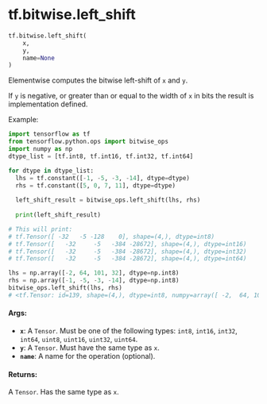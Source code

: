 <div itemscope itemtype="http://developers.google.com/ReferenceObject">
<meta itemprop="name" content="tf.bitwise.left_shift" />
<meta itemprop="path" content="Stable" />
</div>

# tf.bitwise.left_shift

``` python
tf.bitwise.left_shift(
    x,
    y,
    name=None
)
```

Elementwise computes the bitwise left-shift of `x` and `y`.

If `y` is negative, or greater than or equal to the width of `x` in bits the
result is implementation defined.

Example:

```python
import tensorflow as tf
from tensorflow.python.ops import bitwise_ops
import numpy as np
dtype_list = [tf.int8, tf.int16, tf.int32, tf.int64]

for dtype in dtype_list:
  lhs = tf.constant([-1, -5, -3, -14], dtype=dtype)
  rhs = tf.constant([5, 0, 7, 11], dtype=dtype)
  
  left_shift_result = bitwise_ops.left_shift(lhs, rhs)
  
  print(left_shift_result)

# This will print:
# tf.Tensor([ -32   -5 -128    0], shape=(4,), dtype=int8)
# tf.Tensor([   -32     -5   -384 -28672], shape=(4,), dtype=int16)
# tf.Tensor([   -32     -5   -384 -28672], shape=(4,), dtype=int32)
# tf.Tensor([   -32     -5   -384 -28672], shape=(4,), dtype=int64)

lhs = np.array([-2, 64, 101, 32], dtype=np.int8)
rhs = np.array([-1, -5, -3, -14], dtype=np.int8)
bitwise_ops.left_shift(lhs, rhs)
# <tf.Tensor: id=139, shape=(4,), dtype=int8, numpy=array([ -2,  64, 101,  32], dtype=int8)>
```

#### Args:

* <b>`x`</b>: A `Tensor`. Must be one of the following types: `int8`, `int16`, `int32`, `int64`, `uint8`, `uint16`, `uint32`, `uint64`.
* <b>`y`</b>: A `Tensor`. Must have the same type as `x`.
* <b>`name`</b>: A name for the operation (optional).


#### Returns:

A `Tensor`. Has the same type as `x`.